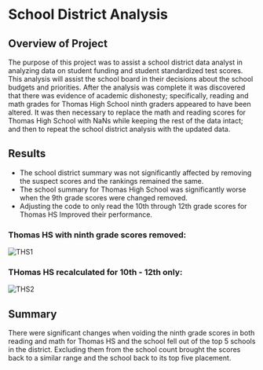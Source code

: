 # School District Analysis
## Overview of Project
The purpose of this project was to assist a school district data analyst in analyzing data on student funding and student standardized test scores. This analysis will assist the school board in their decisions about the school budgets and priorities. After the analysis was complete it was discovered that there was evidence of academic dishonesty; specifically, reading and math grades for Thomas High School ninth graders appeared to have been altered. It was then necessary to replace the math and reading scores for Thomas High School with NaNs while keeping the rest of the data intact; and then to repeat the school district analysis with the updated data.

## Results

* The school district summary was not significantly affected by removing the suspect scores and the rankings remained the same.
*	The school summary for Thomas High School was significantly worse when the 9th grade scores were changed removed.
*	Adjusting the code to only read the 10th  through 12th grade scores for Thomas HS Improved their performance.
### Thomas HS with ninth grade scores removed:
![THS1](https://user-images.githubusercontent.com/107540080/179455558-8b7245df-ee43-4bb5-b7c6-f350bceac971.PNG)

### THomas HS recalculated for 10th - 12th only:
![THS2](https://user-images.githubusercontent.com/107540080/179455631-f9fa73ab-e1e1-4445-87b8-c44ba37e6369.PNG)

## Summary
There were significant changes when voiding the ninth grade scores in both reading and math for Thomas HS and the school fell out of the top 5 schools in the district. Excluding them from the school count brought the scores back to a similar range and the school back to its top five placement. 
